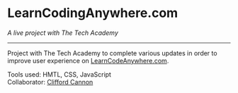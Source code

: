 # LearnCodingAnywhere.com

*A live project with The Tech Academy*

---

Project with The Tech Academy to complete various updates in order to improve user experience on [LearnCodeAnywhere.com](https://learncodinganywhere.com/).

Tools used: HMTL, CSS, JavaScript<br>
Collaborator:  [Clifford Cannon](https://github.com/cliffordcan)
